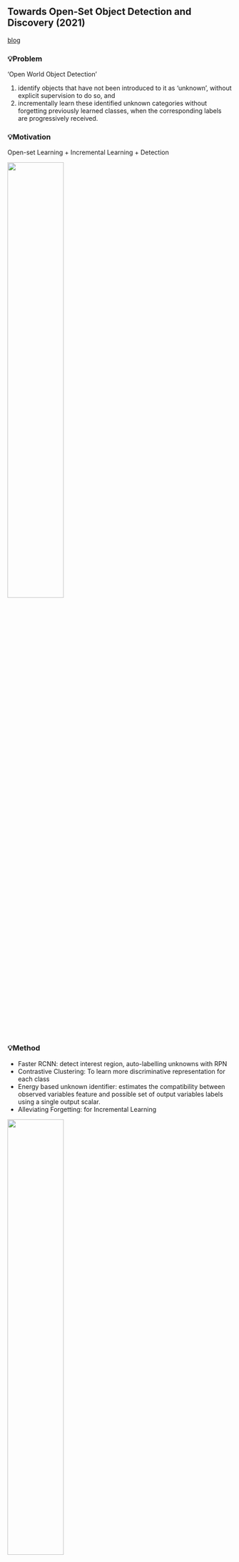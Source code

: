## Towards Open-Set Object Detection and Discovery (2021)
[blog](https://blog.naver.com/yoon_03_28/223316864776)

### 💡Problem
‘Open World Object Detection’
1) identify objects that have not been introduced to it as ‘unknown’, without explicit supervision to do so, and
2) incrementally learn these identified unknown categories without forgetting previously learned classes,
when the corresponding labels are progressively received. 

### 💡Motivation  
Open-set Learning + Incremental Learning + Detection

<img src="https://github.com/zzeuui/papers/assets/38878047/b1f982b3-8177-416b-b52b-fa994066d441" width="50%"/>

### 💡Method
- Faster RCNN: detect interest region, auto-labelling unknowns with RPN
- Contrastive Clustering: To learn more discriminative representation for each class
- Energy based unknown identifier: estimates the compatibility between observed variables feature and possible set of output variables labels using a single output scalar.
- Alleviating Forgetting: for Incremental Learning
 
<img src="https://github.com/zzeuui/papers/assets/38878047/40bed31e-726f-4380-bb93-43c1a08bd484" width="50%"/>

### 💡Experiment
#### Dataset
- Pascal VOC 2007
- MS-COCO

#### Evaluation Metrics
- Wilderness Impact (WI)
- Absolute Open-Set Error (A-OSE)
- mean Average Precision(mAP)
